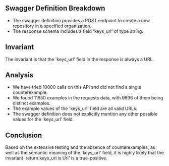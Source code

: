 ## Swagger Definition Breakdown
- The swagger definition provides a POST endpoint to create a new repository in a specified organization.
- The response schema includes a field 'keys_url' of type string.

## Invariant
The invariant is that the 'keys_url' field in the response is always a URL.

## Analysis
- We have tried 10000 calls on this API and did not find a single counterexample.
- We found 11650 examples in the requests data, with 9696 of them being distinct examples.
- The example values of the 'keys_url' field are all valid URLs.
- The swagger definition does not explicitly mention any other possible values for the 'keys_url' field.

## Conclusion
Based on the extensive testing and the absence of counterexamples, as well as the semantic meaning of the 'keys_url' field, it is highly likely that the invariant 'return.keys_url is Url' is a true-positive.

